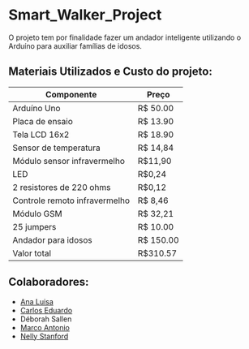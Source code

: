 # Smart_Walker_Project
O projeto tem por finalidade fazer um andador inteligente utilizando o Arduíno para auxiliar famílias de idosos. 


## Materiais Utilizados e Custo do projeto:

   | Componente | Preço |
   |---|---|
   | Arduíno Uno | R$ 50.00 |
   | Placa de ensaio | R$ 13.90 |
   | Tela LCD 16x2 | R$ 18.90 |
   | Sensor de temperatura | R$ 14,84 |
   | Módulo sensor infravermelho | R$11,90 |
   | LED | R$0,24 |
   | 2 resistores de 220 ohms | R$0,12 |
   | Controle remoto infravermelho | R$ 8,46 |
   | Módulo GSM | R$ 32,21 |
   | 25 jumpers | R$ 10.00 | 
   | Andador para idosos | R$ 150.00 |
   | Valor total | R$310.57 |
   
   

## Colaboradores:
- [Ana Luisa](https://github.com/analuisamp)
- [Carlos Eduardo](https://github.com/carloseduardocsf)
- Déborah Sallen
- [Marco Antonio](https://github.com/Marrquito)
- [Nelly Stanford](https://github.com/nellystfm)
